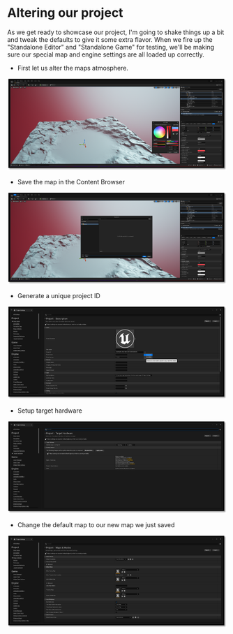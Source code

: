 # Altering our project


As we get ready to showcase our project, I'm going to shake things up a bit and tweak the defaults to give it some extra flavor. When we fire up the "Standalone Editor" and "Standalone Game" for testing, we'll be making sure our special map and engine settings are all loaded up correctly.

- First let us alter the maps atmosphere.

![Altering the atmosphere](altering-the-atmosphere.png)

- Save the map in the Content Browser

![Save to the Content Browser](altering-save-to-content-browser.png)

- Generate a unique project ID

![Generate a unique ID](altering-unique-project-id.png)

- Setup target hardware

![Setup target hardware](altering-setup-target-hardware.png)

- Change the default map to our new map we just saved

![Change default map](altering-change-default-map.png)